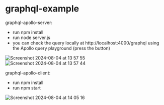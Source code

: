 # graphql-example

graphql-apollo-server:
- run npm install
- run node server.js
- you can check the query locally at http://localhost:4000/graphql using the Apollo query playground (press the button)
  
![Screenshot 2024-08-04 at 13 57 55](https://github.com/user-attachments/assets/56d3d7e5-5181-4687-bd2a-1975edadbd33)
![Screenshot 2024-08-04 at 13 57 44](https://github.com/user-attachments/assets/f40b9b48-445d-4aff-94e4-6989192f0b0d)


graphql-apollo-client:
- run npm install
- run npm start
  
![Screenshot 2024-08-04 at 14 05 16](https://github.com/user-attachments/assets/30e06487-3cc5-43bd-a41d-d9bb9acb4787)

